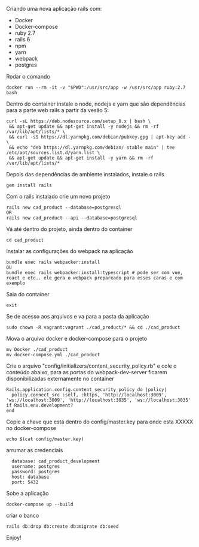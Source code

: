 Criando uma nova aplicação rails com:
  - Docker
  - Docker-compose
  - ruby 2.7
  - rails 6
  - npm
  - yarn
  - webpack
  - postgres


Rodar o comando
```
docker run --rm -it -v "$PWD":/usr/src/app -w /usr/src/app ruby:2.7 bash
```

Dentro do container instale o node, nodejs e yarn que são dependências para a parte web rails a partir da vesão 5:
```
curl -sL https://deb.nodesource.com/setup_8.x | bash \
 && apt-get update && apt-get install -y nodejs && rm -rf /var/lib/apt/lists/* \
 && curl -sS https://dl.yarnpkg.com/debian/pubkey.gpg | apt-key add - \
 && echo "deb https://dl.yarnpkg.com/debian/ stable main" | tee /etc/apt/sources.list.d/yarn.list \
 && apt-get update && apt-get install -y yarn && rm -rf /var/lib/apt/lists/*
```

Depois das dependências de ambiente instalados, instale o rails
```
gem install rails
```

Com o rails instalado crie um novo projeto
```
rails new cad_product --database=postgresql
OR
rails new cad_product --api --database=postgresql
```

Vá até dentro do projeto, ainda dentro do container
```
cd cad_product
```

Instalar as configurações do webpack na aplicação
```
bundle exec rails webpacker:install
OU
bundle exec rails webpacker:install:typescript # pode ser com vue, react e etc.. ele gera o webpack prepareado para esses caras e com exemplo
```

Saia do container
```
exit
```

Se de acesso aos arquivos e va para a pasta da aplicação
```
sudo chown -R vagrant:vagrant ./cad_product/* && cd ./cad_product
```

Mova o arquivo docker e docker-compose para o projeto
```
mv Docker ./cad_product
mv docker-compose.yml ./cad_product
```

Crie o arquivo "config/initializers/content_security_policy.rb" e cole o conteúdo abaixo, para as portas do webpack-dev-server ficarem disponibilizadas externamente no container
```
Rails.application.config.content_security_policy do |policy|
  policy.connect_src :self, :https, 'http://localhost:3009', 'ws://localhost:3009', 'http://localhost:3035', 'ws://localhost:3035' if Rails.env.development?
end
```

Copie a chave que está dentro do config/master.key para onde esta XXXXX no docker-compose
```
echo $(cat config/master.key)
```

arrumar as credenciais
```
  database: cad_product_development
  username: postgres
  password: postgres
  host: database
  port: 5432
```

Sobe a aplicação
```
docker-compose up --build
```

criar o banco
```
rails db:drop db:create db:migrate db:seed
```

Enjoy!

